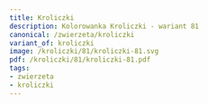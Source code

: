 ```yaml
---
title: Kroliczki
description: Kolorowanka Kroliczki - wariant 81
canonical: /zwierzeta/kroliczki
variant_of: kroliczki
image: /kroliczki/81/kroliczki-81.svg
pdf: /kroliczki/81/kroliczki-81.pdf
tags:
- zwierzeta
- kroliczki
---
```


